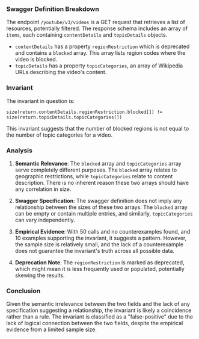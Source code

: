 ### Swagger Definition Breakdown

The endpoint `/youtube/v3/videos` is a GET request that retrieves a list of resources, potentially filtered. The response schema includes an array of `items`, each containing `contentDetails` and `topicDetails` objects. 

- `contentDetails` has a property `regionRestriction` which is deprecated and contains a `blocked` array. This array lists region codes where the video is blocked.
- `topicDetails` has a property `topicCategories`, an array of Wikipedia URLs describing the video's content.

### Invariant

The invariant in question is:

`size(return.contentDetails.regionRestriction.blocked[]) != size(return.topicDetails.topicCategories[])`

This invariant suggests that the number of blocked regions is not equal to the number of topic categories for a video.

### Analysis

1. **Semantic Relevance**: The `blocked` array and `topicCategories` array serve completely different purposes. The `blocked` array relates to geographic restrictions, while `topicCategories` relate to content description. There is no inherent reason these two arrays should have any correlation in size.

2. **Swagger Specification**: The swagger definition does not imply any relationship between the sizes of these two arrays. The `blocked` array can be empty or contain multiple entries, and similarly, `topicCategories` can vary independently.

3. **Empirical Evidence**: With 50 calls and no counterexamples found, and 10 examples supporting the invariant, it suggests a pattern. However, the sample size is relatively small, and the lack of a counterexample does not guarantee the invariant's truth across all possible data.

4. **Deprecation Note**: The `regionRestriction` is marked as deprecated, which might mean it is less frequently used or populated, potentially skewing the results.

### Conclusion

Given the semantic irrelevance between the two fields and the lack of any specification suggesting a relationship, the invariant is likely a coincidence rather than a rule. The invariant is classified as a "false-positive" due to the lack of logical connection between the two fields, despite the empirical evidence from a limited sample size.
